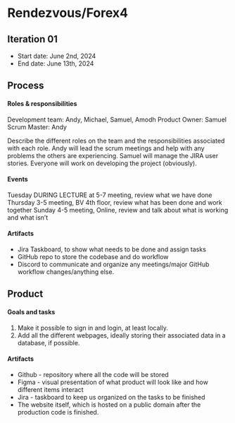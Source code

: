 ﻿# Rendezvous/Forex4


## Iteration 01


 * Start date: June 2nd, 2024
 * End date: June 13th, 2024


## Process


#### Roles & responsibilities
Development team: Andy, Michael, Samuel, Amodh
Product Owner: Samuel
Scrum Master: Andy


Describe the different roles on the team and the responsibilities associated with each role.
Andy will lead the scrum meetings and help with any problems the others are experiencing.
Samuel will manage the JIRA user stories.
Everyone will work on developing the project (obviously). 


#### Events


Tuesday DURING LECTURE at 5-7 meeting, review what we have done
Thursday 3-5 meeting, BV 4th floor, review what has been done and work together
Sunday 4-5 meeting, Online, review and talk about what is working and what isn’t


#### Artifacts
* Jira Taskboard, to show what needs to be done and assign tasks
* GitHub repo to store the codebase and do workflow
* Discord to communicate and organize any meetings/major GitHub workflow changes/anything else.


## Product


#### Goals and tasks


1) Make it possible to sign in and login, at least locally. 
2) Add all the different webpages, ideally storing their associated data in a database, if possible.


#### Artifacts
* Github - repository where all the code will be stored
* Figma - visual presentation of what product will look like and how different items interact
* Jira - taskboard to keep us organized on the tasks to be finished
* The website itself, which is hosted on a public domain after the production code is finished.